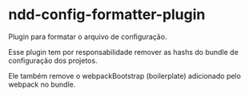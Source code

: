 # ndd-config-formatter-plugin

 Plugin para formatar o arquivo de configuração.

 Esse plugin tem por responsabilidade remover as hashs do bundle de configuração dos projetos.

 Ele também remove o webpackBootstrap (boilerplate) adicionado pelo webpack no bundle.